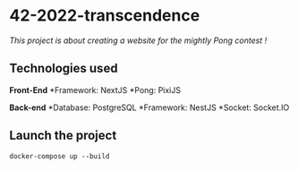 # 42-2022-transcendence

*This project is about creating a website for the mightly Pong contest !*

## Technologies used

**Front-End**
*Framework: NextJS
*Pong: PixiJS

**Back-end**
*Database: PostgreSQL
*Framework: NestJS
*Socket: Socket.IO

## Launch the project

```
docker-compose up --build
```


